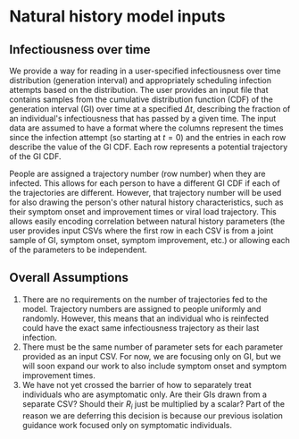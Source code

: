 # Natural history model inputs

## Infectiousness over time

We provide a way for reading in a user-specified infectiousness over time distribution (generation interval)
and appropriately scheduling infection attempts based on the distribution. The user provides an input file
that contains samples from the cumulative distribution function (CDF) of the generation interval (GI) over
time at a specified $\Delta t$, describing the fraction of an individual's infectiousness that has passed
by a given time. The input data are assumed to have a format where the columns represent the times since
the infection attempt (so starting at $t = 0$) and the entries in each row describe the value of the GI
CDF. Each row represents a potential trajectory of the GI CDF.

People are assigned a trajectory number (row number) when they are infected. This allows for each person
to have a different GI CDF if each of the trajectories are different. However, that trajectory number will
be used for also drawing the person's other natural history characteristics, such as their symptom onset
and improvement times or viral load trajectory. This allows easily encoding correlation between natural
history parameters (the user provides input CSVs where the first row in each CSV is from a joint sample
of GI, symptom onset, symptom improvement, etc.) or allowing each of the parameters to be independent.

## Overall Assumptions
1. There are no requirements on the number of trajectories fed to the model. Trajectory numbers are assigned
to people uniformly and randomly. However, this means that an individual who is reinfected could have the exact
same infectiousness trajectory as their last infection.
2. There must be the same number of parameter sets for each parameter provided as an input CSV. For now, we are focusing
only on GI, but we will soon expand our work to also include symptom onset and symptom improvement times.
3. We have not yet crossed the barrier of how to separately treat individuals who are asymptomatic only. Are their
GIs drawn from a separate CSV? Should their $R_i$ just be multiplied by a scalar? Part of the reason we are deferring
this decision is because our previous isolation guidance work focused only on symptomatic individuals.
